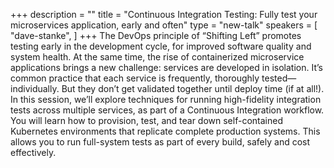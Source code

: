 +++
description = ""
title = "Continuous Integration Testing: Fully test your microservices application, early and often"
type = "new-talk"
speakers = [
        "dave-stanke",
]
+++
The DevOps principle of “Shifting Left” promotes testing early in the development cycle, for improved software quality and system health. At the same time, the rise of containerized microservice applications brings a new challenge: services are developed in isolation. It’s common practice that each service is frequently, thoroughly tested—individually. But they don’t get validated together until deploy time (if at all!). In this session, we’ll explore techniques for running high-fidelity integration tests across multiple services, as part of a Continuous Integration workflow. You will learn how to provision, test, and tear down self-contained Kubernetes environments that replicate complete production systems. This allows you to run full-system tests as part of every build, safely and cost effectively.